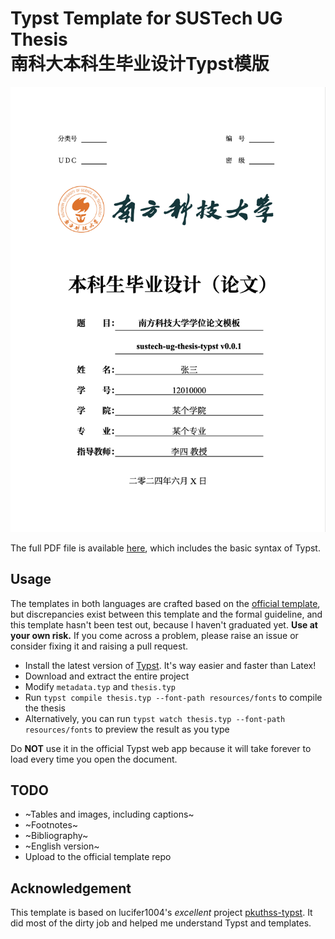 # Typst Template for SUSTech UG Thesis<br/>南科大本科生毕业设计Typst模版

![sustech-ug-thesis-typst](./resources/images/cover.png)

The full PDF file is available [here](./resources/sample.pdf), which includes the basic syntax of Typst.

## Usage

The templates in both languages are crafted based on the 
[official template](https://tao.sustech.edu.cn/studentService/graduation_project.html), but discrepancies exist between 
this template and the formal guideline, and this template hasn't been test out, because I haven't graduated yet. 
**Use at your own risk.** If you come across a problem, please raise an issue or consider fixing it and raising a pull request.

- Install the latest version of [Typst](https://github.com/typst/typst). It's way easier and faster than Latex!
- Download and extract the entire project
- Modify `metadata.typ` and `thesis.typ`
- Run `typst compile thesis.typ --font-path resources/fonts` to compile the thesis
- Alternatively, you can run `typst watch thesis.typ --font-path resources/fonts` to preview the result as you type

Do **NOT** use it in the official Typst web app because it will take forever to load every time you open the document.

## TODO

- ~Tables and images, including captions~
- ~Footnotes~
- ~Bibliography~
- ~English version~
- Upload to the official template repo

## Acknowledgement

This template is based on lucifer1004's *excellent* project [pkuthss-typst](https://github.com/lucifer1004/pkuthss-typst). It did most of the dirty job and helped me understand Typst and templates.
